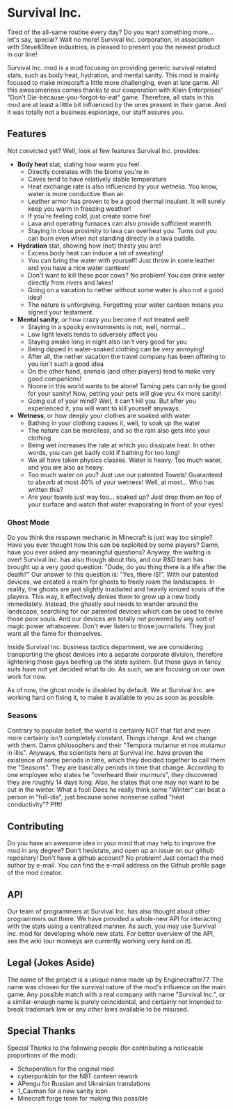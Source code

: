# Survival Inc.

Tired of the all-same routine every day? Do you want something more... let's say, special?
Wait no more! Survival Inc. corporation, in association with Steve&Steve industries,
is pleased to present you the newest product in our line!

Survival Inc. mod is a mod focusing on providing generic survival related stats, such as body
heat, hydration, and mental sanity. This mod is mainly focused to make minecraft a little more
challenging, even at late game. All this awesomeness comes thanks to our cooperation with 
Klein Enterprises' "Don't Die-because-you-forgot-to-eat" game. Therefore, all stats in this mod
are at least a little bit influenced by the ones present in their game. And it was totally not a
business espionage, our staff assures you.

## Features
Not convicted yet? Well, look at few features Survival Inc. provides:
 * **Body heat** stat, stating how warm you feel
     * Directly corelates with the biome you're in
     * Caves tend to have relatively stable temperature
     * Heat exchange rate is also influenced by your wetness. You know, water is more conductive than air.
     * Leather armor has proven to be a good thermal insulant. It will surely keep you warm in freezing weather!
     * If you're feeling cold, just create some fire!
     * Lava and operating furnaces can also provide sufficient warmth
     * Staying in close proximity to lava can overheat you. Turns out you can burn even when not standing directly in a lava puddle.
 * **Hydration** stat, showing how (not) thirsty you are!
     * Excess body heat can induce a lot of sweating!
     * You can bring the water with yourself! Just throw in some leather and you have a nice water canteen!
     * Don't want to kill these poor cows? No problem! You can drink water directly from rivers and lakes!
     * Going on a vacation to nether without some water is also not a good idea!
     * The nature is unforgiving. Forgetting your water canteen means you signed your testament.
 * **Mental sanity**, or how crazy you become if not treated well!
     * Staying in a spooky environments is not, well, normal...
     * Low light levels tends to adversely affect you
     * Staying awake long in night also isn't very good for you
     * Being dipped in water-soaked clothing can be very annoying!
     * After all, the nether vacation the travel company has been offering to you isn't such a good idea
     * On the other hand, animals (and other players) tend to make very good companions!
     * Noone in this world wants to be alone! Taming pets can only be good for your sanity! Now, petting your pets will give you 4x more sanity!
     * Going out of your mind? Well, it can't kill you. But after you experienced it, you will want to kill yourself anyways.
 * **Wetness**, or how deeply your clothes are soaked with water
     * Bathing in your clothing causes it, well, to soak up the water
     * The nature can be merciless, and so the rain also gets into your clothing
     * Being wet increases the rate at which you dissipate heat. In other words, you can get badly cold if bathing for too long!
     * We all have taken physics classes. Water is heavy. Too much water, and you are also as heavy.
     * Too much water on you? Just use our patented Towels! Guaranteed to absorb at most 40% of your wetness! Well, at most... Who has written this?
     * Are your towels just way too... soaked up? Just drop them on top of your surface and watch that water evaporating in front of your eyes!

### Ghost Mode
Do you think the respawn mechanic in Minecraft is just way too simple? Have you ever thought how this can be exploited
by some players? Damn, have you ever asked any meaningful questions? Anyway, the waiting is over! Survival Inc. has also
though about this, and our R&D team has brought up a very good question: "Dude, do you thing there is a life after the death?"
Our answer to this question is: "Yes, there IS!". With our patented devices, we created a realm for ghosts to freely roam
the landscapes. In reality, the ghosts are just slightly irradiated and heavily ionized souls of the players. This way, it
effectively denies them to grow up a new body immediately. Instead, the ghastly soul needs to wander around the landscape, searching
for our patented devices which can be used to revive those poor souls. And our devices are totally not powered by any sort of magic
power whatsoever. Don't ever listen to those journalists. They just want all the fame for themselves.

Inside Survival Inc. business tactics department, we are considering transporting the ghost devices into a separate corporate
division, therefore lightening those guys beefing up the stats system. But those guys in fancy suits have not yet decided what
to do. As such, we are focusing on our own work for now.

As of now, the ghost mode is disabled by default. We at Survival Inc. are working hard on fixing it, to make it available
to you as soon as possible.

### Seasons
Contrary to popular belief, the world is certainly NOT that flat and even more certainly isn't completely constant.
Things change. And we change with them. Damn philosophers and their "Tempora mutantur et nos mutamur in illis".
Anyways, the scientists here at Survival Inc. have proven the existence of some periods in time, which they decided
together to call them the "Seasons". They are basically periods in time that change. According to one employee who
states he "overheard their murmurs", they discovered they are roughly 14 days long. Also, he states that one may not
want to be out in the winter. What a fool! Does he really think some "Winter" can beat a person in "full-dia", just
because some nonsense called "heat conductivity"? Pfft!

## Contributing
Do you have an awesome idea in your mind that may help to improve the mod in any degree?
Don't hesistate, and open up an issue on our github repository! Don't have a github account?
No problem! Just contact the mod author by e-mail. You can find the e-mail address on the
Github profile page of the mod creator.

## API
Our team of programmers at Survival Inc. has also thought about other programmers out there.
We have provided a whole-new API for interacting with the stats using a centralized manner.
As such, you may use Survival Inc. mod for developing whole new stats. For better overview
of the API, see the wiki (our monkeys are currently working very hard on it).

## Legal (Jokes Aside)
The name of the project is a unique name made up by Enginecrafter77. The name was chosen for the survival
nature of the mod's influence on the main game. Any possible match with a real company with name "Survival Inc.",
or a similar-enough name is purely coincidental, and certainly not intended to break trademark law or any
other laws available to be misused.

## Special Thanks
Special Thanks to the following people (for contributing a noticeable proportions of the mod):
 * Schoperation for the original mod
 * cyberpunkbln for the NBT canteen rework
 * APengu for Russian and Ukrainian translations
 * 1_Cavman for a new sanity icon
 * Minecraft forge team for making this possible
